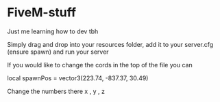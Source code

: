 # FiveM-stuff
Just me learning how to dev tbh


Simply drag and drop into your resources folder, add it to your server.cfg (ensure spawn) and run your server 

If you would like to change the cords in the top of the file you can 

local spawnPos = vector3(223.74, -837.37, 30.49)

Change the numbers there x  , y  , z
